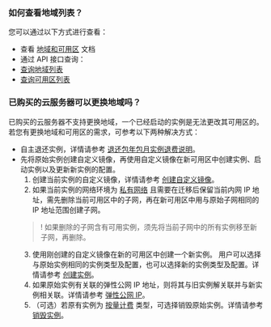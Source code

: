### 如何查看地域列表？

您可以通过以下方式进行查看：
- 查看 [地域和可用区](https://intl.cloud.tencent.com/document/product/213/6091) 文档
- 通过 API 接口查询：
 - [查询地域列表](https://intl.cloud.tencent.com/document/product/213/15708)
 - [查询可用区列表](https://intl.cloud.tencent.com/document/product/213/15707)

### 已购买的云服务器可以更换地域吗？

已购买的云服务器不支持更换地域，一个已经启动的实例是无法更改其可用区的。若您有更换地域和可用区的需求，可参考以下两种解决方式：
- 自主退还实例，详情请参考 [退还包年包月实例退费说明](https://cloud.tencent.com/document/product/213/9711)。
- 先将原始实例创建自定义镜像，再使用自定义镜像在新可用区中创建实例、启动实例以及更新新实例的配置。
  1. 创建当前实例的自定义镜像，详情请参考  [创建自定义镜像](https://intl.cloud.tencent.com/doc/product/213/4942)。
  2. 如果当前实例的网络环境为 [私有网络](https://intl.cloud.tencent.com/doc/product/213/5227) 且需要在迁移后保留当前内网 IP 地址，需先删除当前可用区中的子网，再在新可用区中用与原始子网相同的 IP 地址范围创建子网。
  >! 如果删除的子网含有可用实例，须先将当前子网中的所有实例移至新子网，再删除。
  >
  3. 使用刚创建的自定义镜像在新的可用区中创建一个新实例。
  用户可以选择与原始实例相同的实例类型及配置，也可以选择新的实例类型及配置。详情请参考 [创建实例](https://intl.cloud.tencent.com/doc/product/213/4855)。
  4. 如果原始实例有关联的弹性公网 IP 地址，则将其与旧实例解关联并与新实例相关联。详情请参考 [弹性公网 IP](https://intl.cloud.tencent.com/doc/product/213/5733)。
  5. （可选）若原有实例为 [按量计费](https://intl.cloud.tencent.com/document/product/213/2180#.E6.8C.89.E9.87.8F.E8.AE.A1.E8.B4.B9) 类型，可选择销毁原始实例。详情请参考 [销毁实例](https://intl.cloud.tencent.com/doc/product/213/4930)。

